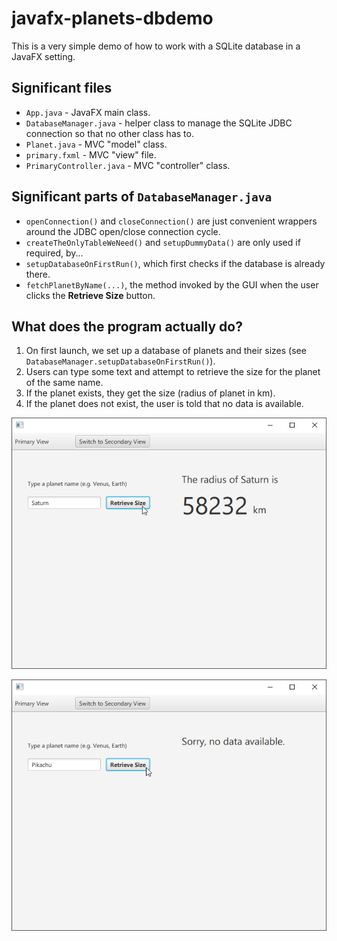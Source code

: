 # javafx-planets-dbdemo
This is a very simple demo of how to work with a SQLite database in a JavaFX setting.

## Significant files
- `App.java` - JavaFX main class.
- `DatabaseManager.java` - helper class to manage the SQLite JDBC connection so that no other class has to.
- `Planet.java` - MVC "model" class.
- `primary.fxml` - MVC "view" file.
- `PrimaryController.java` - MVC "controller" class.

## Significant parts of `DatabaseManager.java`
- `openConnection()` and `closeConnection()` are just convenient wrappers around the JDBC open/close connection cycle.
- `createTheOnlyTableWeNeed()` and `setupDummyData()` are only used if required, by...
- `setupDatabaseOnFirstRun()`, which first checks if the database is already there.
- `fetchPlanetByName(...)`, the method invoked by the GUI when the user clicks the **Retrieve Size** button.

## What does the program actually do?
1. On first launch, we set up a database of planets and their sizes (see `DatabaseManager.setupDatabaseOnFirstRun()`).
2. Users can type some text and attempt to retrieve the size for the planet of the same name.
3. If the planet exists, they get the size (radius of planet in km).
4. If the planet does not exist, the user is told that no data is available.

![Good run](docs/goodrun.png)

![Bad run](docs/badrun.png)